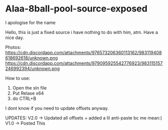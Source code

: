 # Alaa-8ball-pool-source-exposed

I apologise for the name

Hello, this is just a fixed source i have nothing to do with him, atm. Have a nice day.

Photos:
https://cdn.discordapp.com/attachments/976573206360113162/983119408618692618/unknown.png
https://cdn.discordapp.com/attachments/979095925542776923/983115157246992394/unknown.png

How to use:
1. Open the sln file
2. Put Relase x64
3. do CTRL+B

I dont know if you need to update offsets anyway.

UPDATES:
V2.0 -> Updated all offsets + added a lil anti-paste bc me mean:) 
V1.0 -> Posted This
